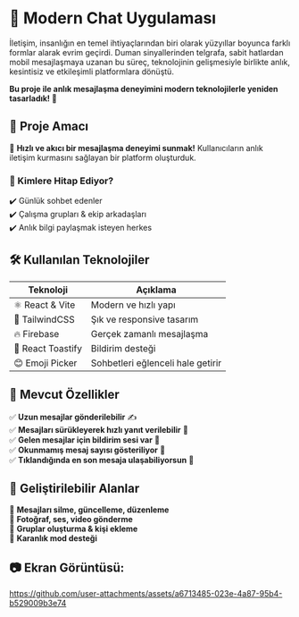 
# 📡 Modern Chat Uygulaması  

İletişim, insanlığın en temel ihtiyaçlarından biri olarak yüzyıllar boyunca farklı formlar alarak evrim geçirdi. Duman sinyallerinden telgrafa, sabit hatlardan mobil mesajlaşmaya uzanan bu süreç, teknolojinin gelişmesiyle birlikte anlık, kesintisiz ve etkileşimli platformlara dönüştü.  

**Bu proje ile anlık mesajlaşma deneyimini modern teknolojilerle yeniden tasarladık! 🚀**  

## 📌 Proje Amacı  
📲 **Hızlı ve akıcı bir mesajlaşma deneyimi sunmak!** Kullanıcıların anlık iletişim kurmasını sağlayan bir platform oluşturduk.  

### 🎯 Kimlere Hitap Ediyor?  
✔️ Günlük sohbet edenler  
✔️ Çalışma grupları & ekip arkadaşları  
✔️ Anlık bilgi paylaşmak isteyen herkes  

## 🛠️ Kullanılan Teknolojiler  
| Teknoloji  | Açıklama |
|------------|----------|
| ⚛️ React & Vite | Modern ve hızlı yapı |
| 🎨 TailwindCSS | Şık ve responsive tasarım |
| 🔥 Firebase | Gerçek zamanlı mesajlaşma |
| 🔔 React Toastify | Bildirim desteği |
| 😊 Emoji Picker | Sohbetleri eğlenceli hale getirir |

## 🚀 Mevcut Özellikler  
✅ **Uzun mesajlar gönderilebilir** ✍️  
✅ **Mesajları sürükleyerek hızlı yanıt verilebilir** 🔄  
✅ **Gelen mesajlar için bildirim sesi var** 🔔  
✅ **Okunmamış mesaj sayısı gösteriliyor** 📍  
✅ **Tıklandığında en son mesaja ulaşabiliyorsun** 🎯  

## 🔧 Geliştirilebilir Alanlar  
🚧 **Mesajları silme, güncelleme, düzenleme**  
📸 **Fotoğraf, ses, video gönderme**  
📌 **Gruplar oluşturma & kişi ekleme**  
🌙 **Karanlık mod desteği**  

## 📷 Ekran Görüntüsü:

https://github.com/user-attachments/assets/a6713485-023e-4a87-95b4-b529009b3e74



